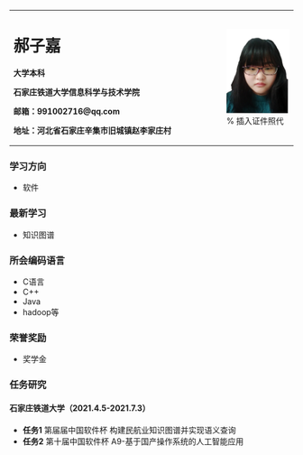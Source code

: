 <table border="0">
  <tr>
    <td width="75%">
      <h1>郝子嘉</h1>
      <p><b>大学本科</b></p>
      <p><b>石家庄铁道大学信息科学与技术学院</b></p>
      <p><b>邮箱：991002716@qq.com</b></p>
      <p><b>地址：河北省石家庄辛集市旧城镇赵李家庄村</b></p>
    </td>
    <td width="25%">
      <img src="/IMG20200321071523_mh1624586018414.jpg" width="100%">      % 插入证件照代
    </td>
  </tr>
</table>


### 学习方向
- 软件

### 最新学习
- 知识图谱

### 所会编码语言
- C语言
- C++
- Java
- hadoop等

### 荣誉奖励
- 奖学金

### 任务研究
#### 石家庄铁道大学（2021.4.5-2021.7.3）
- **任务1**
第届届中国软件杯 构建民航业知识图谱并实现语义查询
- **任务2**
第十届中国软件杯 A9-基于国产操作系统的人工智能应用
